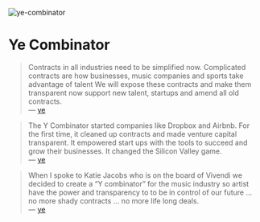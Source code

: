![ye-combinator](https://user-images.githubusercontent.com/1016365/93299207-8e783e00-f7a9-11ea-99f2-214104800be3.jpeg)


# Ye Combinator

> Contracts in all industries need to be simplified now. Complicated contracts are how businesses, music companies and sports take advantage of talent We will expose these contracts and make them transparent now support new talent, startups and amend all old contracts.  
— [ye](https://twitter.com/kanyewest/status/1306020970365440009?s=20)


> The Y Combinator started companies like Dropbox and Airbnb. For the first time, it cleaned up contracts and made venture capital transparent. It empowered start ups with the tools to succeed and grow their businesses. It changed the Silicon Valley game.  
— [ye](https://twitter.com/kanyewest/status/1306020451286544384?s=20)


> When I spoke to Katie Jacobs who is on the board of Vivendi we decided to create a “Y combinator” for the music industry so artist have the power and transparency to to be in control of our future ... no more shady contracts ... no more life long deals.  
— [ye](https://twitter.com/kanyewest/status/1305977929180966913?s=20)
